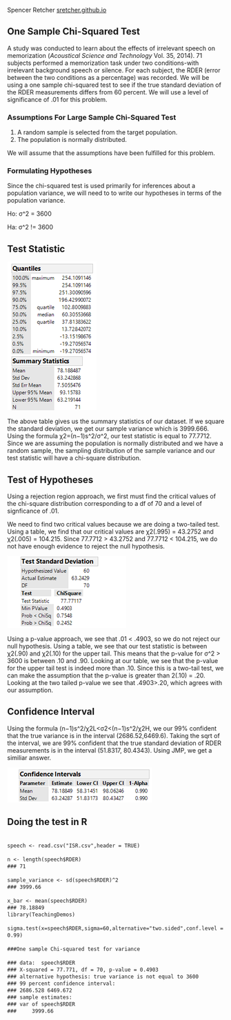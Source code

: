 
Spencer Retcher
[sretcher.github.io](https://github.com/sretcher/sretcher.github.io)

## One Sample Chi-Squared Test
A study was conducted to learn about the effects of irrelevant speech on memorization (*Acoustical Science and Technology* Vol. 35, 2014). 71 subjects performed a memorization task under two conditions-with irrelevant background speech or silence. For each subject, the RDER (error between the two conditions as a percentage) was recorded. We will be using a one sample chi-squared test to see if the true standard deviation of the RDER measurements differs from 60 percent. We will use a level of significance of .01 for this problem.

### Assumptions For Large Sample Chi-Squared Test

1. A random sample is selected from the target population.
2. The population is normally distributed.

We will assume that the assumptions have been fulfilled for this problem.

### Formulating Hypotheses

Since the chi-squared test is used primarily for inferences about a population variance, we will need to to write our hypotheses in terms of the population variance. 

Ho: σ^2 = 3600

Ha: σ^2 != 3600

## Test Statistic

![summary](distribution-speech.png)

The above table gives us the summary statistics of our dataset. If we square the standard deviation, we get our sample variance which is 3999.666. Using the formula χ2=(n−1)s^2/σ^2, our test statistic is equal to 77.7712. Since we are assuming the population is normally distributed and we have a random sample, the sampling distribution of the sample variance and our test statistic will have a chi-square distribution. 

## Test of Hypotheses

Using a rejection region approach, we first must find the critical values of the chi-square distribution corresponding to a df of 70 and a level of signficance of .01. 

We need to find two critical values because we are doing a two-tailed test. Using a table, we find that our critical values are  χ2(.995) = 43.2752 and  χ2(.005) = 104.215. Since 77.7712 > 43.2752 and 77.7712 < 104.215, we do not have enough evidence to reject the null hypothesis.


![test](test.png)

Using a p-value approach, we see that .01 < .4903, so we do not reject our null hypothesis. Using a table, we see that our test statistic is between χ2(.90) and χ2(.10) for the upper tail. This means that the p-value for σ^2 > 3600 is between .10 and .90. Looking at our table, we see that the p-value for the upper tail test is indeed more than .10. Since this is a two-tail test, we can make the assumption that the p-value is greater than 2(.10) = .20. Looking at the two tailed p-value we see that .4903>.20, which agrees with our assumption. 


## Confidence Interval

Using the formula (n−1)s^2/χ2L<σ2<(n−1)s^2/χ2H, we our 99% confident that the true variance is in the interval (2686.52,6469.6). Taking the sqrt of the interval, we are 99% confident that the true standard deviation of RDER measurements is in the interval (51.8317, 80.4343). Using JMP, we get a similiar answer. 

![ci](confidence-interval.png)

## Doing the test in R

```

speech <- read.csv("ISR.csv",header = TRUE)

n <- length(speech$RDER)
### 71

sample_variance <- sd(speech$RDER)^2
### 3999.66

x_bar <- mean(speech$RDER)
### 78.18849
library(TeachingDemos)

sigma.test(x=speech$RDER,sigma=60,alternative="two.sided",conf.level = 0.99)

###One sample Chi-squared test for variance

### data:  speech$RDER
### X-squared = 77.771, df = 70, p-value = 0.4903
### alternative hypothesis: true variance is not equal to 3600
### 99 percent confidence interval:
### 2686.528 6469.672
### sample estimates:
### var of speech$RDER 
###     3999.66 





```






